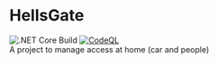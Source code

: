 # HellsGate 
![.NET Core Build](https://github.com/matteogarato/HellsGate/workflows/.NET%20Core/badge.svg)
[![CodeQL](https://github.com/matteogarato/HellsGate/actions/workflows/codeql-analysis.yml/badge.svg)](https://github.com/matteogarato/HellsGate/actions/workflows/codeql-analysis.yml)  
A project to manage access at home (car and people)
